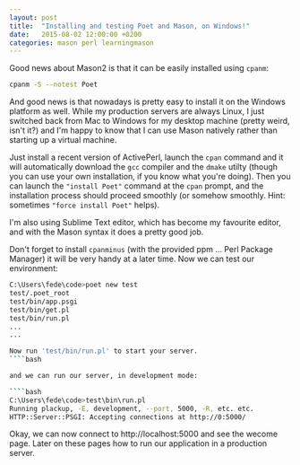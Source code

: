 ```yaml
---
layout: post
title:  "Installing and testing Poet and Mason, on Windows!"
date:   2015-08-02 12:00:00 +0200
categories: mason perl learningmason
---
```


Good news about Mason2 is that it can be easily installed using `cpanm`:

````bash
cpanm -S --notest Poet
````

And good news is that nowadays is pretty easy to install it on the Windows platform as well.
While my production servers are always Linux, I just switched back from Mac to Windows for my
desktop machine (pretty weird, isn't it?) and I'm happy to know that I can use Mason natively
rather than starting up a virtual machine.

Just install a recent version of ActivePerl, launch the `cpan` command and it will automatically
download the `gcc` compiler and the `dmake` utilty (though you can use your own installation,
if you know what you're doing). Then you can launch the `"install Poet"` command at the `cpan` prompt, and the installation process should proceed smoothly (or somehow smoothly. Hint: sometimes `"force install Poet"` helps).

I'm also using Sublime Text editor, which has become my favourite editor, and with the Mason syntax it does a pretty good job.

Don't forget to install `cpanminus` (with the provided ppm ... Perl Package Manager) it will be very handy at a later time. Now we can test our environment:

````bash
C:\Users\fede\code>poet new test
test/.poet_root
test/bin/app.psgi
test/bin/get.pl
test/bin/run.pl
...
...

Now run 'test/bin/run.pl' to start your server.
````bash

and we can run our server, in development mode:

````bash
C:\Users\fede\code>test\bin\run.pl
Running plackup, -E, development, --port, 5000, -R, etc. etc.
HTTP::Server::PSGI: Accepting connections at http://0:5000/
````

Okay, we can now connect to http://localhost:5000 and see the wecome page.
Later on these pages how to run our application in a production server.